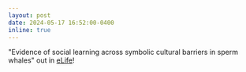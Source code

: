 ```yaml
---
layout: post
date: 2024-05-17 16:52:00-0400
inline: true
---
```


"Evidence of social learning across symbolic cultural barriers in sperm whales" out in [eLife](https://doi.org/10.7554/eLife.96362.1)!
